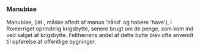 ### Manubiae


Manubiae, (lat., måske afledt af manus 'hånd' og habere 'have'), i Romerriget oprindelig krigsbytte, senere brugt om de penge, som kom ind ved salget af krigsbytte. Feltherrens andel af dette bytte blev ofte anvendt til opførelse af offentlige bygninger.